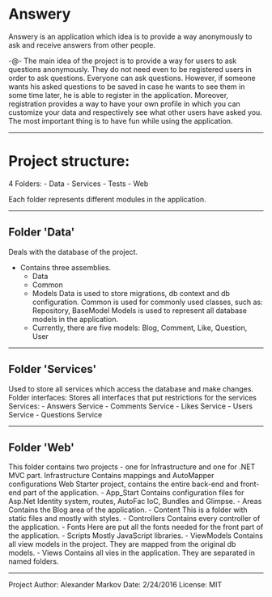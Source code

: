 # Answery
Answery is an application which idea is to provide a way anonymously to ask and receive answers from other people.


-@-
 The main idea of the project is to provide a way for users to ask questions anonymously. They do not need even to be registered users in order to ask questions. Everyone can ask questions. However, if someone wants his asked questions to be saved in case he wants to see them in some time later, he is able to register in the application. Moreover, registration provides a way to have your own profile in which you can customize your data and respectively see what other users have asked you. The most important thing is to have fun while using the application.

___

# Project structure:
  4 Folders:
    - Data
    - Services
    - Tests
    - Web
  
  Each folder represents different modules in the application.
  
___

## Folder 'Data'
Deals with the database of the project.
  - Contains three assemblies.
    - Data
    - Common
    - Models
  Data is used to store migrations, db context and db configuration.
  Common is used for commonly used classes, such as: Repository, BaseModel
  Models is used to represent all database models in the application.
    - Currently, there are five models: Blog, Comment, Like, Question, User
  
___

## Folder 'Services'
Used to store all services which access the database and make changes.
  Folder interfaces: Stores all interfaces that put restrictions for the services
  Services:
    - Answers Service
    - Comments Service
    - Likes Service
    - Users Service
    - Questions Service

___

## Folder 'Web'
This folder contains two projects - one for Infrastructure and one for .NET MVC part.
  Infrastructure
    Contains mappings and AutoMapper configurations
  Web
    Starter project, contains the entire back-end and front-end part of the application.
      - App_Start
          Contains configuration files for Asp.Net Identity system, routes, AutoFac IoC, Bundles and Glimpse.
      - Areas
          Contains the Blog area of the application.
      - Content
          This is a folder with static files and mostly with styles.
      - Controllers
          Contains every controller of the application.
      - Fonts
          Here are put all the fonts needed for the front part of the application.
      - Scripts
          Mostly JavaScript libraries.
      - ViewModels
          Contains all view models in the project. They are mapped from the original db models.
      - Views
          Contains all vies in the application. They are separated in named folders.

___

Project Author: Alexander Markov
Date: 2/24/2016
License: MIT
